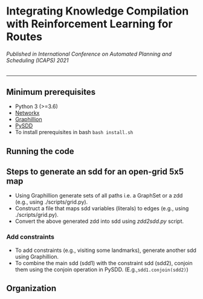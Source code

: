 
# Integrating Knowledge Compilation with Reinforcement Learning for Routes

###### Published in International Conference on Automated Planning and Scheduling (ICAPS) 2021

***

## Minimum prerequisites
* Python 3 (>=3.6)
* [Networkx](https://networkx.org/)
* [Graphillion](https://github.com/takemaru/graphillion) 
* [PySDD](https://github.com/wannesm/PySDD)
* To install prerequisites in bash 
    `
bash install.sh
`

## Running the code


## Steps to generate an sdd for an open-grid 5x5 map
* Using Graphillion generate sets of all paths i.e. a GraphSet or a zdd (e.g., using ./scripts/grid.py).
* Construct a file that maps sdd variables (literals) to edges (e.g., using ./scripts/grid.py).
* Convert the above generated zdd into sdd using *zdd2sdd.py* script.

### Add constraints
* To add constraints (e.g., visiting some landmarks), generate another sdd using Graphillion.
* To combine the main sdd (sdd1) with the constraint sdd (sdd2), conjoin them using the conjoin operation in PySDD. (E.g.,``sdd1.conjoin(sdd2)``)


## Organization
